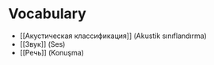 # Vocabulary
- [[Акустическая классификация]] (Akustik sınıflandırma)
- [[Звук]] (Ses)
- [[Речь]] (Konuşma)